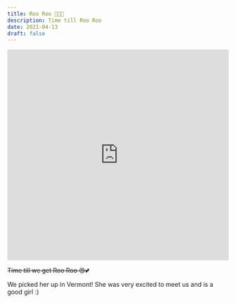 ```yaml
---
title: Roo Roo 🐕‍🦺😍
description: Time till Roo Roo
date: 2021-04-13
draft: false
---
```


<p style="text-align:center"><iframe width="100%" height="480px" src="https://www.watchisup.com/custom-timer/embed/roo-roo-2021-04-17-12-00?backgroundcolor=&color=" frameborder="0" allowfullscreen></iframe></p>

~~Time till we get Roo Roo 😍💕~~

We picked her up in Vermont! She was very excited to meet us and is a good girl :)
